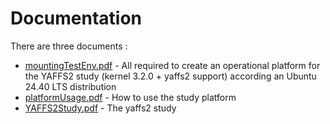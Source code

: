 # Documentation

There are three documents :
- [mountingTestEnv.pdf](mountingTestEnv.pdf) - All required to create an operational platform for the YAFFS2 study (kernel 3.2.0 + yaffs2 support) according an Ubuntu 24.40 LTS distribution
- [platformUsage.pdf](platformUsage.pdf) - How to use the study platform
- [YAFFS2Study.pdf](YAFFS2Study.pdf) - The yaffs2 study
